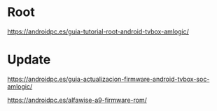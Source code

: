 # Root

https://androidpc.es/guia-tutorial-root-android-tvbox-amlogic/

# Update

https://androidpc.es/guia-actualizacion-firmware-android-tvbox-soc-amlogic/

https://androidpc.es/alfawise-a9-firmware-rom/



